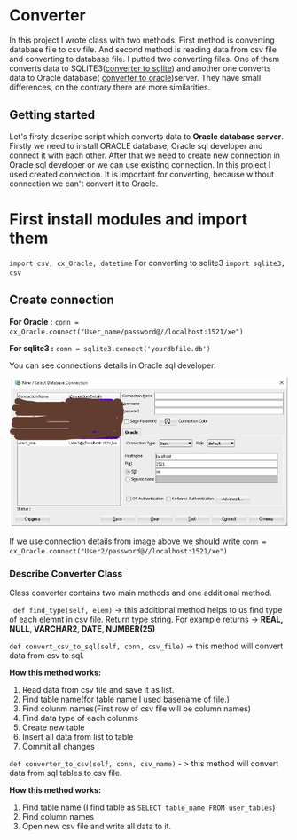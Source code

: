# Converter

In this project I wrote class with two methods. First method is converting database file to csv file. And second method is reading data from csv file and converting to database file. I putted two converting files. One of them converts data to SQLITE3([converter to sqlite](https://github.com/nurbolatkz/Converter/blob/main/converter_to_sqlite3.py)) and another one converts data to Oracle database( [converter to oracle](https://github.com/nurbolatkz/Converter/blob/main/converter.py))server. They have small differences, on the contrary there are more similarities. 


## Getting started

Let's firsty descripe script which converts data to <b> Oracle database server</b>. Firstly we need to install ORACLE database, Oracle sql developer and connect it with each other. After that we need to create new connection in Oracle sql developer or we can use existing connection. In this project I used created connection. It is important for converting, because without connection we can't convert it to Oracle.

# First install modules and import them

`
import csv, cx_Oracle, datetime
`
For converting to sqlite3 
`import sqlite3, csv`

## Create connection 

<b>For Oracle :</b>
`conn = cx_Oracle.connect("User_name/password@//localhost:1521/xe") `

<b>For sqlite3 :</b>
`conn = sqlite3.connect('yourdbfile.db')`

You can see connections details in Oracle sql developer.

![img](https://github.com/nurbolatkz/Converter/blob/main/static/connection_details.png)

If we use connection details from image above we should write `conn = cx_Oracle.connect("User2/password@//localhost:1521/xe")`

### Describe Converter Class

Class converter contains two main methods and one additional method.

` def find_type(self, elem)` -> this additional method helps to us find type of each elemnt in csv file. Return type string. For example returns -> <b>REAL, NULL, VARCHAR2, DATE,  NUMBER(25) </b>

`def convert_csv_to_sql(self, conn, csv_file)` ->  this method will convert data from csv to sql.

<b>How this method works: </b>

1. Read data from csv file and save it as list.
2. Find table name(for table name I used basename of file.)
3. Find colunm names(First row of csv file will be column names)
4. Find data type of each colunms
5. Create new table
6. Insert all data from list to table
7. Commit all changes

`def converter_to_csv(self, conn, csv_name)` - > this method will convert data from sql tables to csv file.

<b>How this method works: </b>

1. Find table name (I find table as `SELECT table_name FROM user_tables`)
2. Find column names
3. Open new csv file and write all data to it.









